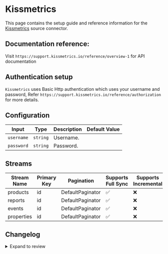 # Kissmetrics
This page contains the setup guide and reference information for the [Kissmetrics](https://app.kissmetrics.io/) source connector.

## Documentation reference:
Visit `https://support.kissmetrics.io/reference/overview-1` for API documentation

## Authentication setup
`Kissmetrics` uses Basic Http authentication which uses your username and password,
Refer `https://support.kissmetrics.io/reference/authorization` for more details.

## Configuration

| Input | Type | Description | Default Value |
|-------|------|-------------|---------------|
| `username` | `string` | Username.  |  |
| `password` | `string` | Password.  |  |

## Streams
| Stream Name | Primary Key | Pagination | Supports Full Sync | Supports Incremental |
|-------------|-------------|------------|---------------------|----------------------|
| products | id | DefaultPaginator | ✅ |  ❌  |
| reports | id | DefaultPaginator | ✅ |  ❌  |
| events | id | DefaultPaginator | ✅ |  ❌  |
| properties | id | DefaultPaginator | ✅ |  ❌  |

## Changelog

<details>
  <summary>Expand to review</summary>

| Version | Date | Pull Request | Subject |
| ------------------ | ------------ | --- | ---------------- |
| 0.0.27 | 2025-07-05 | [62558](https://github.com/airbytehq/airbyte/pull/62558) | Update dependencies |
| 0.0.26 | 2025-06-21 | [61819](https://github.com/airbytehq/airbyte/pull/61819) | Update dependencies |
| 0.0.25 | 2025-06-14 | [61158](https://github.com/airbytehq/airbyte/pull/61158) | Update dependencies |
| 0.0.24 | 2025-05-24 | [60632](https://github.com/airbytehq/airbyte/pull/60632) | Update dependencies |
| 0.0.23 | 2025-05-10 | [59246](https://github.com/airbytehq/airbyte/pull/59246) | Update dependencies |
| 0.0.22 | 2025-04-26 | [58799](https://github.com/airbytehq/airbyte/pull/58799) | Update dependencies |
| 0.0.21 | 2025-04-19 | [57730](https://github.com/airbytehq/airbyte/pull/57730) | Update dependencies |
| 0.0.20 | 2025-04-05 | [57030](https://github.com/airbytehq/airbyte/pull/57030) | Update dependencies |
| 0.0.19 | 2025-03-29 | [56673](https://github.com/airbytehq/airbyte/pull/56673) | Update dependencies |
| 0.0.18 | 2025-03-22 | [56035](https://github.com/airbytehq/airbyte/pull/56035) | Update dependencies |
| 0.0.17 | 2025-03-08 | [55504](https://github.com/airbytehq/airbyte/pull/55504) | Update dependencies |
| 0.0.16 | 2025-03-01 | [54790](https://github.com/airbytehq/airbyte/pull/54790) | Update dependencies |
| 0.0.15 | 2025-02-22 | [54353](https://github.com/airbytehq/airbyte/pull/54353) | Update dependencies |
| 0.0.14 | 2025-02-15 | [53839](https://github.com/airbytehq/airbyte/pull/53839) | Update dependencies |
| 0.0.13 | 2025-02-08 | [53244](https://github.com/airbytehq/airbyte/pull/53244) | Update dependencies |
| 0.0.12 | 2025-02-01 | [52742](https://github.com/airbytehq/airbyte/pull/52742) | Update dependencies |
| 0.0.11 | 2025-01-25 | [52225](https://github.com/airbytehq/airbyte/pull/52225) | Update dependencies |
| 0.0.10 | 2025-01-18 | [51789](https://github.com/airbytehq/airbyte/pull/51789) | Update dependencies |
| 0.0.9 | 2025-01-11 | [51206](https://github.com/airbytehq/airbyte/pull/51206) | Update dependencies |
| 0.0.8 | 2024-12-28 | [50597](https://github.com/airbytehq/airbyte/pull/50597) | Update dependencies |
| 0.0.7 | 2024-12-21 | [50096](https://github.com/airbytehq/airbyte/pull/50096) | Update dependencies |
| 0.0.6 | 2024-12-14 | [49600](https://github.com/airbytehq/airbyte/pull/49600) | Update dependencies |
| 0.0.5 | 2024-12-12 | [49247](https://github.com/airbytehq/airbyte/pull/49247) | Update dependencies |
| 0.0.4 | 2024-11-04 | [48151](https://github.com/airbytehq/airbyte/pull/48151) | Update dependencies |
| 0.0.3 | 2024-10-29 | [47756](https://github.com/airbytehq/airbyte/pull/47756) | Update dependencies |
| 0.0.2 | 2024-10-28 | [47650](https://github.com/airbytehq/airbyte/pull/47650) | Update dependencies |
| 0.0.1 | 2024-09-21 | [45839](https://github.com/airbytehq/airbyte/pull/45839) | Initial release by [@btkcodedev](https://github.com/btkcodedev) via Connector Builder |

</details>
